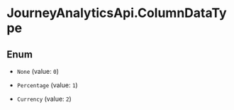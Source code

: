 # JourneyAnalyticsApi.ColumnDataType

## Enum


* `None` (value: `0`)

* `Percentage` (value: `1`)

* `Currency` (value: `2`)


